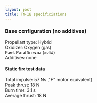 ```yaml
--- 
layout: post
title: TM-1B specificiations
---
```


### Base configuration (no additives)

Propellant type: Hybrid  
Oxidizer: Oxygen (gas)  
Fuel: Paraffin wax (solid)  
Additives: none

#### Static fire test data

Total impulse: 57 Ns ("F" motor equivalent)  
Peak thrust: 18 N  
Burn time: 3.1 s  
Average thrust: 18 N
